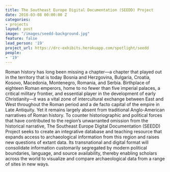 ```yaml
---
title: The Southeast Europe Digital Documentation (SEEDD) Project
date: 2018-03-08 00:00:00 Z
categories:
- projects
layout: post
image: "/images/seedd-background.jpg"
feature: false
lead_person: '19'
project_url: https://drc-exhibits.herokuapp.com/spotlight/seedd
people:
- '19'
---
```


Roman history has long been missing a chapter—a chapter that played out in the territory that is today Bosnia and Herzgovina, Bulgaria, Croatia, Kosovo, Macedonia, Montenegro, Romania, and Serbia. Birthplace of eighteen Roman emperors, home to no fewer than five imperial palaces, a critical military frontier, and essential player in the development of early Christianity—it was a vital zone of intercultural exchange between East and West throughout the Roman period and a de facto capital of the empire in Late Antiquity. Yet it remains largely absent from traditional Anglo-American narratives of Roman history. To counter historiographic and political forces that have contributed to the region’s unwarranted omission from the historical narrative, The Southeast Europe Digital Documentation (SEEDD) Project seeks to create an integrative database and teaching resource that expands access to archaeological information from this region and raises new questions of extant data. Its transnational and digital format will consolidate information customarily segregated by modern political boundaries, language, and source availability, thereby enabling scholars across the world to visualize and compare archaeological data from a range of sites in new ways.


<style type="text/css">
.post-image {
    height: 500px;
    margin-bottom: 20px;
    margin: auto;
    background-repeat: no-repeat;
}
</style>
